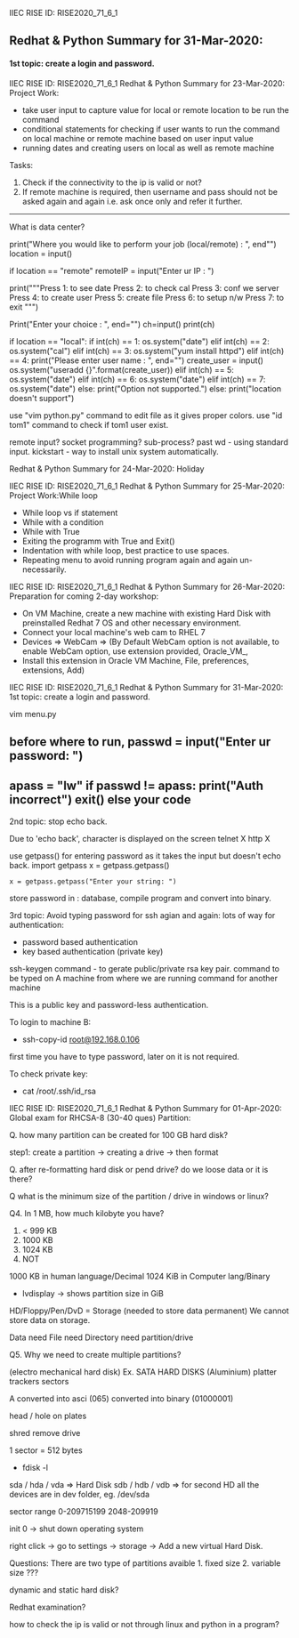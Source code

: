 IIEC RISE ID: RISE2020_71_6_1
## Redhat & Python Summary for 31-Mar-2020:
#### 1st topic:  create a login and password.
IIEC RISE ID: RISE2020_71_6_1
Redhat & Python Summary for 23-Mar-2020:
Project Work:
- take user input to capture value for local or remote location to be run the command
- conditional statements for checking if user wants to run the command on local machine or remote machine based on user input value
- running dates and creating users on local as well as remote machine

Tasks: 
1. Check if the connectivity to the ip is valid or not?
2. If remote machine is required, then username and pass should not be asked again and again i.e. ask once only and refer it further.
--------------------------------------------------------
What is data center?



print("Where you would like to perform your job (local/remote) : ", end"")
location = input()

if location == "remote"
	remoteIP = input("Enter ur IP : ")

print("""Press 1: to see date
Press 2: to check  cal
Press 3: conf we server
Press 4: to create user
Press 5: create file
Press 6: to setup n/w
Press 7: to exit
""")

Print("Enter your choice : ", end="")
ch=input()
print(ch)

if location == "local":
	if int(ch) == 1:
		os.system("date")
	elif int(ch) == 2:
		os.system("cal")
	elif int(ch) == 3:
		os.system("yum install httpd")
	elif int(ch) == 4:
		print("Please enter user name : ", end="")
		create_user = input()
		os.system("useradd {}".format(create_user))
	elif int(ch) == 5:
		os.system("date")
	elif int(ch) == 6:
		os.system("date")
	elif int(ch) == 7:
		os.system("date")
	else:
		print("Option not supported.")
else:
	print("location doesn't support")



use "vim python.py" command to edit file as it gives proper colors.
use "id tom1" command to check if tom1 user exist.

remote input?
socket programming?
sub-process?
past wd - using standard input.
kickstart - way to install unix system automatically.


Redhat & Python Summary for 24-Mar-2020:
Holiday

IIEC RISE ID: RISE2020_71_6_1
Redhat & Python Summary for 25-Mar-2020:
Project Work:While loop
- While loop vs if statement
- While with a condition
- While with True
- Exiting the programm with True and Exit()
- Indentation with while loop, best practice to use spaces.
- Repeating menu to avoid running program again and again un-necessarily.

IIEC RISE ID: RISE2020_71_6_1
Redhat & Python Summary for 26-Mar-2020:
Preparation for coming 2-day workshop:
- On VM Machine, create a new machine with existing Hard Disk with preinstalled Redhat 7 OS and other necessary environment.
- Connect your local machine's web cam to RHEL 7
- Devices => WebCam => (By Default WebCam option is not available, to enable WebCam option, use  extension provided, Oracle_VM_,
- Install this extension in Oracle VM Machine,
File, preferences, extensions, Add)

IIEC RISE ID: RISE2020_71_6_1
Redhat & Python Summary for 31-Mar-2020:
1st topic:  create a login and password.

vim menu.py

before where to run,
passwd = input("Enter ur password: ")
---------------------------------
apass = "lw"
if passwd != apass:
    print("Auth incorrect")
    exit()
else
    your code
---------------------------------
2nd topic: stop echo back.

Due to 'echo back', character is displayed on the screen
telnet	X
http	X

use getpass() for entering password as it takes the input but doesn't echo back.
import getpass
	x = getpass.getpass()

	x = getpass.getpass("Enter your string: ")

store password in : database,
compile program and convert into binary.

3rd topic: Avoid typing password for ssh agian and again:
lots of way for authentication:
- password based authentication
- key based authentication (private key)

ssh-keygen command -  to gerate public/private rsa key pair.
command to be typed on A machine from where we are running command for another machine

This is a public key and password-less authentication.

To login to machine B:
- ssh-copy-id root@192.168.0.106

first time you have to type password, later on it is not required.

To check private key:
- cat /root/.ssh/id_rsa

IIEC RISE ID: RISE2020_71_6_1
Redhat & Python Summary for 01-Apr-2020:
Global exam for RHCSA-8 (30-40 ques)
Partition:

Q. how many partition can be created for 100 GB hard disk?

step1: create a partition -> creating a drive -> then format

Q. after re-formatting hard disk or pend drive? do we loose data or it is there?

Q what is the minimum size of the partition / drive in windows or linux?

Q4. In 1 MB, how much kilobyte you have?
1. < 999 KB
2. 1000 KB
3. 1024 KB
4. NOT

1000 KB in human language/Decimal
1024 KiB in Computer lang/Binary

- lvdisplay -> shows partition size in GiB

HD/Floppy/Pen/DvD = Storage (needed to store data permanent)
We cannot store data on storage.

Data need File need Directory need partition/drive

Q5. Why we need to create multiple partitions?

(electro mechanical hard disk)
Ex. SATA HARD DISKS (Aluminium)
	platter
		trackers
			sectors

A converted into asci (065) converted into binary (01000001)

head / hole on plates

shred remove drive

1 sector = 512 bytes

- fdisk -l

sda / hda / vda => Hard Disk
sdb / hdb / vdb => for second HD
all the devices are in dev folder, eg. /dev/sda

sector range 0-209715199
2048-209919


init 0 -> shut down operating system

right click -> go to settings -> storage -> Add a new virtual Hard Disk.

Questions:
There are two type of partitions avaible 1. fixed size 2. variable size ???

dynamic and static hard disk?

Redhat examination?

how to check the ip is valid or not through linux and python in a program?

